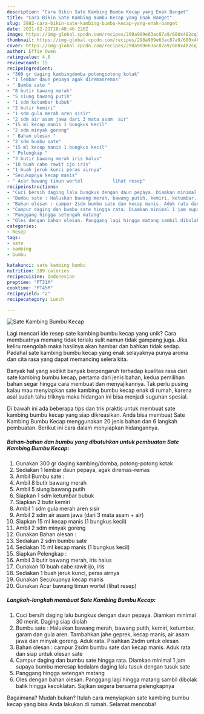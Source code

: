 ```yaml
---
description: "Cara Bikin Sate Kambing Bumbu Kecap yang Enak Banget"
title: "Cara Bikin Sate Kambing Bumbu Kecap yang Enak Banget"
slug: 2882-cara-bikin-sate-kambing-bumbu-kecap-yang-enak-banget
date: 2021-02-21T18:48:46.220Z
image: https://img-global.cpcdn.com/recipes/298a909e63ac87a9/680x482cq70/sate-kambing-bumbu-kecap-foto-resep-utama.jpg
thumbnail: https://img-global.cpcdn.com/recipes/298a909e63ac87a9/680x482cq70/sate-kambing-bumbu-kecap-foto-resep-utama.jpg
cover: https://img-global.cpcdn.com/recipes/298a909e63ac87a9/680x482cq70/sate-kambing-bumbu-kecap-foto-resep-utama.jpg
author: Effie Owen
ratingvalue: 4.6
reviewcount: 15
recipeingredient:
- "300 gr daging kambingdomba potongpotong kotak"
- "1 lembar daun pepaya agak diremasremas"
- " Bumbu sate "
- "8 butir bawang merah"
- "5 siung bawang putih"
- "1 sdm ketumbar bubuk"
- "2 butir kemiri"
- "1 sdm gula merah aren sisir"
- "2 sdm air asam jawa dari 3 mata asam  air"
- "15 ml kecap manis 1 bungkus kecil"
- "2 sdm minyak goreng"
- " Bahan olesan "
- "2 sdm bumbu sate"
- "15 ml kecap manis 1 bungkus kecil"
- " Pelengkap "
- "3 butir bawang merah iris halus"
- "10 buah cabe rawit ijo iris"
- "1 buah jeruk kunci peras airnya"
- "Secukupnya kecap manis"
- " Acar bawang timun wortel           lihat resep"
recipeinstructions:
- "Cuci bersih daging lalu bungkus dengan daun pepaya. Diamkan minimal 30 menit. Daging siap diolah"
- "Bumbu sate : Haluskan bawang merah, bawang putih, kemiri, ketumbar, garam dan gula aren. Tambahkan jahe geprek, kecap manis, air asam jawa dan minyak goreng. Aduk rata. Pisahkan 2sdm untuk olesan"
- "Bahan olesan : campur 2sdm bumbu sate dan kecap manis. Aduk rata dan siap untuk olesan sate"
- "Campur daging dan bumbu sate hingga rata. Diamkan minimal 1 jam supaya bumbu meresap kedalam daging lalu tusuk dengan tusuk sate"
- "Panggang hingga setengah matang"
- "Oles dengan bahan olesan. Panggang lagi hingga matang sambil dibolak balik hingga kecoklatan. Sajikan segera bersama pelengkapnya"
categories:
- Resep
tags:
- sate
- kambing
- bumbu

katakunci: sate kambing bumbu 
nutrition: 289 calories
recipecuisine: Indonesian
preptime: "PT31M"
cooktime: "PT45M"
recipeyield: "2"
recipecategory: Lunch

---
```



![Sate Kambing Bumbu Kecap](https://img-global.cpcdn.com/recipes/298a909e63ac87a9/680x482cq70/sate-kambing-bumbu-kecap-foto-resep-utama.jpg)

Lagi mencari ide resep sate kambing bumbu kecap yang unik? Cara membuatnya memang tidak terlalu sulit namun tidak gampang juga. Jika keliru mengolah maka hasilnya akan hambar dan bahkan tidak sedap. Padahal sate kambing bumbu kecap yang enak selayaknya punya aroma dan cita rasa yang dapat memancing selera kita.



Banyak hal yang sedikit banyak berpengaruh terhadap kualitas rasa dari sate kambing bumbu kecap, pertama dari jenis bahan, kedua pemilihan bahan segar hingga cara membuat dan menyajikannya. Tak perlu pusing kalau mau menyiapkan sate kambing bumbu kecap enak di rumah, karena asal sudah tahu triknya maka hidangan ini bisa menjadi suguhan spesial.


Di bawah ini ada beberapa tips dan trik praktis untuk membuat sate kambing bumbu kecap yang siap dikreasikan. Anda bisa membuat Sate Kambing Bumbu Kecap menggunakan 20 jenis bahan dan 6 langkah pembuatan. Berikut ini cara dalam menyiapkan hidangannya.

<!--inarticleads1-->

##### Bahan-bahan dan bumbu yang dibutuhkan untuk pembuatan Sate Kambing Bumbu Kecap:

1. Gunakan 300 gr daging kambing/domba, potong-potong kotak
1. Sediakan 1 lembar daun pepaya, agak diremas-remas
1. Ambil  Bumbu sate :
1. Ambil 8 butir bawang merah
1. Ambil 5 siung bawang putih
1. Siapkan 1 sdm ketumbar bubuk
1. Siapkan 2 butir kemiri
1. Ambil 1 sdm gula merah aren sisir
1. Ambil 2 sdm air asam jawa (dari 3 mata asam + air)
1. Siapkan 15 ml kecap manis (1 bungkus kecil)
1. Ambil 2 sdm minyak goreng
1. Gunakan  Bahan olesan :
1. Sediakan 2 sdm bumbu sate
1. Sediakan 15 ml kecap manis (1 bungkus kecil)
1. Siapkan  Pelengkap :
1. Ambil 3 butir bawang merah, iris halus
1. Gunakan 10 buah cabe rawit ijo, iris
1. Sediakan 1 buah jeruk kunci, peras airnya
1. Gunakan Secukupnya kecap manis
1. Gunakan  Acar bawang timun wortel           (lihat resep)




<!--inarticleads2-->

##### Langkah-langkah membuat Sate Kambing Bumbu Kecap:

1. Cuci bersih daging lalu bungkus dengan daun pepaya. Diamkan minimal 30 menit. Daging siap diolah
1. Bumbu sate : Haluskan bawang merah, bawang putih, kemiri, ketumbar, garam dan gula aren. Tambahkan jahe geprek, kecap manis, air asam jawa dan minyak goreng. Aduk rata. Pisahkan 2sdm untuk olesan
1. Bahan olesan : campur 2sdm bumbu sate dan kecap manis. Aduk rata dan siap untuk olesan sate
1. Campur daging dan bumbu sate hingga rata. Diamkan minimal 1 jam supaya bumbu meresap kedalam daging lalu tusuk dengan tusuk sate
1. Panggang hingga setengah matang
1. Oles dengan bahan olesan. Panggang lagi hingga matang sambil dibolak balik hingga kecoklatan. Sajikan segera bersama pelengkapnya




Bagaimana? Mudah bukan? Itulah cara menyiapkan sate kambing bumbu kecap yang bisa Anda lakukan di rumah. Selamat mencoba!
